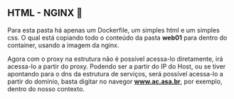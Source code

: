 ## HTML - NGINX  :bookmark_tabs:

Para esta pasta há apenas um Dockerfile, um simples html e um simples css. O qual está copiando todo o conteúdo da pasta **web01** para dentro do container, usando a imagem da nginx.

Agora com o proxy na estrutura não é possível acessa-lo diretamente, irá acessa-lo a partir do proxy. Podendo ser a partir do IP do Host, ou se tiver apontando para o dns da estrutura de serviços, será possível acessa-lo a partir do domínio, basta digitar no navegor **www.ac.asa.br**, por exemplo, dentro do nosso contexto.
